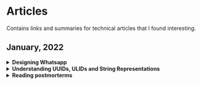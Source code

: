# Articles
Contains links and summaries for technical articles that I found interesting.


## January, 2022

<details>
   <summary> <b>Designing Whatsapp </b></summary>
   
> Talks about the the high level design of Whatsapp. Describes two main services: a chat service
which forwards messages to recipients that are online and a transient service which stores messages for users that are offline. At the heart of both services are chat servers which
maintain connections with the users and forward and fetch messages for them. Also talks about how images are shared as well as several client-server communication models such as 
short-polling, long-polling and web sockets. Apart from that, there is also mention of how the “Last seen” feature is implemented.    
> [Read the article](http://highscalability.com/blog/2022/1/3/designing-whatsapp.html)
   
</details>


<details>
   <summary> <b>Understanding UUIDs, ULIDs and String Representations </b></summary>
   

> Numeric ID's used in databases are usually comprised of 4 or 8 bytes and are generated using sequencer objects which are typically monotonically increasing. One thing to note 
is that when a sequencer generates a new ID, it first saves the ID and only then hands it to the user. This is ensure that if the sequencer crashes and the recepient does not
receive the ID, the sequencer would still have updated itself and would generate a new ID next time. If it handed over the key first and saved it later, it
could lead to a scenario where the sequencer could crash and fail to store the newly generated key which would in turn cause it to generate the same key the next time as well. 
Hence, it is possible that a sequencer can skip over some ID's and why you should not assume that the latest ID is equal to the number of rows in the table. There are other 
limitations of using sequencer objects as well. Firstly, the amount of new information that can be inserted is limited by the rate at which the sequencer can generate new ID's,
secondly if you have a distributed system you need to ensure that the sequencers don't overlap, e.g. by having one sequencer generate only odd or even ID's and finally, the 
sequencer is coupled to the data so if you copy over a table, you need to copy the state of the sequencer as well as ensure that you don't reset the sequencer somehow. The 
solution to this is to use UUIDs (Univerally Unique Identifiers) which are 128 bit numbers, typically represented using hexadecimals. UUIDs confer several advantages. They can 
be generated at an unlimited rate, they can be generated simultaneoulsy in several places and it is possible to merge them into a single dataset. However, it is still possible for
collisions to occur and UUID's have no concept of locality e.g. if numeric IDs are being used then higher numbers indicate more recent information but this is not possible in the case of UUID's which are randomly generated. This is where ULIDs (Universally Unique Lexicographically Sortable Identifier) are useful. The first 48 bits are used to represent a millisecond precise UNIX timestamp and the last 80 bits are used for randomness. This means that we only have to worry about collisions inside the same millisecond and it also makes it possible to sort the data.  
> [Read the article](https://sudhir.io/uuids-ulids?utm_source=pocket_mylist)
   
</details>

<details>
   <summary> <b>Reading postmorterms </b></summary>
   

> The author talks about the most common cases of errors that have lead to large outages and failures at companies. These include:
> 1. **Error Handling:** Most critical failures are as a result of bad error handling. This includes simply ignoring errors, catching the wrong exceptions and having incomplete TODOs in the error handling code. A significant portion of errors are easily detectable where “the error handling logic of a non-fatal error was so wrong that any statement coverage testing or more careful code reviews by the developers would have caught the bugs”. 
> 1. **Configuration:** A disproportionate number of outages are caused by configuration bugs. 
> 1. **Hardware:** Every part of a machine can fail and many components can also cause data corruption, often at rates that are much higher than advertised e.g. DRAM error rates.
> 1. **Humans:** Outages and downtime due to human error are also common to the point where there are protocols in places to mitigate human risk e.g. having multiple people watch or confirm a risky operation before starting or having ops people standing by in case of disaster. The best way to reduce this kind of error though is automation. 
> 1. **Monitoring:** The lack of proper monitoring can also serve as a serious contributing factor towards bad outages.  
>  [Read the article](https://danluu.com/postmortem-lessons/)
   
</details>
   
